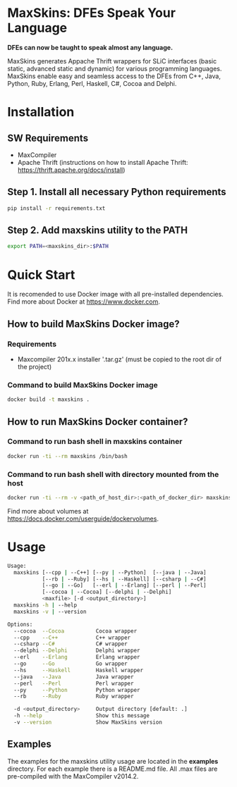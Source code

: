 # MaxSkins: DFEs Speak Your Language

**DFEs can now be taught to speak almost any language.**

MaxSkins generates Appache Thrift wrappers for SLiC interfaces (basic static, advanced static and dynamic) for various programming languages.
MaxSkins enable easy and seamless access to the DFEs from C++, Java, Python, Ruby, Erlang, Perl, Haskell, C#, Cocoa and Delphi.

# Installation

## SW Requirements

- MaxCompiler
- Apache Thrift (instructions on how to install Apache Thrift: <https://thrift.apache.org/docs/install>)

## Step 1. Install all necessary Python requirements

```bash
pip install -r requirements.txt
```
    
## Step 2. Add maxskins utility to the PATH

```bash
export PATH=<maxskins_dir>:$PATH
```

# Quick Start

It is recomended to use Docker image with all pre-installed dependencies. Find more about Docker at <https://www.docker.com>.

## How to build MaxSkins Docker image?

### Requirements

- Maxcompiler 201x.x installer '.tar.gz' (must be copied to the root dir of the project)

### Command to build MaxSkins Docker image

```bash
docker build -t maxskins .
```

## How to run MaxSkins Docker container?

### Command to run bash shell in maxskins container

```bash
docker run -ti --rm maxskins /bin/bash
```
    
### Command to run bash shell with directory mounted from the host

```bash
docker run -ti --rm -v <path_of_host_dir>:<path_of_docker_dir> maxskins /bin/bash
```

Find more about volumes at <https://docs.docker.com/userguide/dockervolumes>.

# Usage

```bash
Usage:
  maxskins [--cpp | --C++] [--py | --Python]  [--java | --Java]
           [--rb | --Ruby] [--hs | --Haskell] [--csharp | --C#]
           [--go | --Go]   [--erl | --Erlang] [--perl | --Perl]
           [--cocoa | --Cocoa] [--delphi | --Delphi] 
           <maxfile> [-d <output_directory>]
  maxskins -h | --help
  maxskins -v | --version

Options:
  --cocoa  --Cocoa          Cocoa wrapper
  --cpp    --C++            C++ wrapper
  --csharp --C#             C# wrapper
  --delphi --Delphi         Delphi wrapper
  --erl    --Erlang         Erlang wrapper
  --go     --Go             Go wrapper
  --hs     --Haskell        Haskell wrapper
  --java   --Java           Java wrapper
  --perl   --Perl           Perl wrapper
  --py     --Python         Python wrapper
  --rb     --Ruby           Ruby wrapper

  -d <output_directory>     Output directory [default: .]
  -h --help                 Show this message
  -v --version              Show MaxSkins version
```

## Examples

The examples for the maxskins utility usage are located in the **examples** directory.
For each example there is a README.md file. All .max files are pre-compiled with the MaxCompiler v2014.2.
